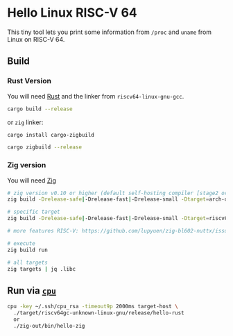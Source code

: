 # Hello Linux RISC-V 64

This tiny tool lets you print some information from `/proc` and `uname` from
Linux on RISC-V 64. 

## Build

### Rust Version

You will need [Rust](https://www.rust-lang.org/) and the linker from
`riscv64-linux-gnu-gcc`.

```sh
cargo build --release
```

or `zig` linker:

```sh
cargo install cargo-zigbuild

cargo zigbuild --release
```

### Zig version
You will need [Zig](https://ziglang.org/)

```sh
# zig version v0.10 or higher (default self-hosting compiler [stage2 or stage3]) 
zig build -Drelease-safe|-Drelease-fast|-Drelease-small -Dtarget=arch-os-libc

# specific target
zig build -Drelease-safe|-Drelease-fast|-Drelease-small -Dtarget=riscv64-linux-musl -Dcpu=baseline_rv64+v # Allwinner D1

# more features RISC-V: https://github.com/lupyuen/zig-bl602-nuttx/issues/1

# execute
zig build run

# all targets
zig targets | jq .libc
```

## Run via [`cpu`](https://github.com/u-root/cpu)

```sh
cpu -key ~/.ssh/cpu_rsa -timeout9p 2000ms target-host \
  ./target/riscv64gc-unknown-linux-gnu/release/hello-rust
  or
  ./zig-out/bin/hello-zig
```
